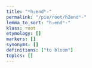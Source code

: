 ```yaml
---
title: "*h₂endʰ-"
permalink: "/pie/root/h2endʰ-"
lemma_to_sort: "h₂endʰ-"
klass: root
etymology: []
markers: []
synonyms: []
definitions: ["to bloom"]
topics: []
---
```

